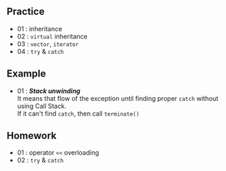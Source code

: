 
## Practice
- 01 : inheritance  
- 02 : `virtual` inheritance
- 03 : `vector`, `iterator`
- 04 : `try` & `catch`

## Example
- 01 : ***Stack unwinding***  
It means that flow of the exception until finding proper `catch` without using Call Stack.   
If it can't find `catch`, then call `terminate()`

## Homework
- 01 : operator `<<` overloading
- 02 : `try` & `catch`
